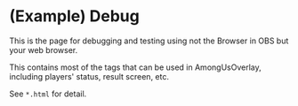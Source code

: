 # (Example) Debug

This is the page for debugging and testing using not the Browser in OBS but your web browser.

This contains most of the tags that can be used in AmongUsOverlay, including players' status, result screen, etc.

See `*.html` for detail.
